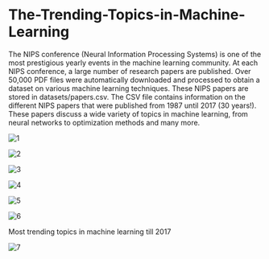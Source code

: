 # The-Trending-Topics-in-Machine-Learning
The NIPS conference (Neural Information Processing Systems) is one of the most prestigious yearly events in the machine learning community. At each NIPS conference, a large number of research papers are published. Over 50,000 PDF files were automatically downloaded and processed to obtain a dataset on various machine learning techniques. These NIPS papers are stored in datasets/papers.csv. The CSV file contains information on the different NIPS papers that were published from 1987 until 2017 (30 years!). These papers discuss a wide variety of topics in machine learning, from neural networks to optimization methods and many more.

![1](https://user-images.githubusercontent.com/56309711/112388745-d14d3c80-8d1d-11eb-9d24-aa4a52ee0471.PNG)

![2](https://user-images.githubusercontent.com/56309711/112388749-d27e6980-8d1d-11eb-92cc-42b2c107e1f7.PNG)

![3](https://user-images.githubusercontent.com/56309711/112388751-d3170000-8d1d-11eb-8ad3-17ad92f95e59.PNG)

![4](https://user-images.githubusercontent.com/56309711/112388752-d3af9680-8d1d-11eb-9c48-dbddf433bf09.PNG)

![5](https://user-images.githubusercontent.com/56309711/112388756-d3af9680-8d1d-11eb-8eb8-5e79d59ab066.png)

![6](https://user-images.githubusercontent.com/56309711/112388758-d4482d00-8d1d-11eb-9b6e-2edab0778cfe.png)

Most trending topics in machine learning till 2017

![7](https://user-images.githubusercontent.com/56309711/112388760-d4e0c380-8d1d-11eb-9aa2-1b1b70d2c3c1.PNG)

